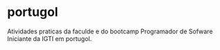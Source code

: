 # portugol
Atividades praticas da faculde e do bootcamp Programador de Sofware Iniciante da IGTI em portugol.
